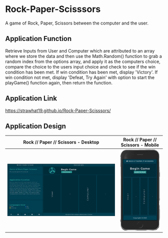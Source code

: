 # Rock-Paper-Scisssors
A game of Rock, Paper, Scissors between the computer and the user.

## Application Function
Retrieve Inputs from User and Computer which are attributed to an array where we store the data and then use the Math.Random() function to grab a random index from the options array, and apply it as the computers choice, compare the choice to the users input choice and check to see if the win condition has been met. If win condition has been met, display 'Victory'. If win condition not met, display 'Defeat, Try Again' with option to start the playGame() function again, then return the function.

## Application Link
https://strawhat19.github.io/Rock-Paper-Scisssors/

## Application Design

Rock // Paper // Scissors - Desktop             |  Rock // Paper // Scissors - Mobile
:-------------------------:|:-------------------------:
![Rock Paper Scissors on Desktop](./assets/images/Rock-Paper-Scissors-Application.png)  |  ![Rock Paper Scissors on Mobile](./assets/images/iphoneTransparentVersion.png)



